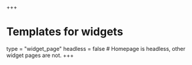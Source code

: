 +++
# Templates for widgets
type = "widget_page"
headless = false  # Homepage is headless, other widget pages are not.
+++
